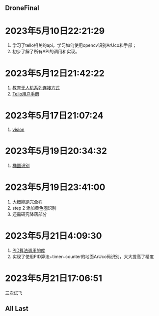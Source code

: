 DroneFinal
---

# 2023年5月10日22:21:29

1. 学习了tello相关的api，学习如何使用opencv识别ArUco和手部；
2. 初步了解了所有API的调用和实现。

# 2023年5月12日21:42:22

1. [教育无人机系列连接方式](https://robomaster-dev.readthedocs.io/zh_CN/latest/python_sdk/connection.html#telloconn)
2. [Tello用户手册](https://manuals.plus/zh-CN/%E7%91%9E%E6%B3%BD%E7%A7%91%E6%8A%80/%E7%89%B9%E4%B9%90%E9%A3%9E%E6%9C%BA%E6%89%8B%E5%86%8C#aircraft_diagram)

# 2023年5月17日21:07:24
1. [vision](https://robomaster-dev.readthedocs.io/zh_CN/latest/python_sdk/robomaster.html#module-robomaster.vision)

# 2023年5月19日20:34:32
1. [椭圆识别](https://blog.csdn.net/qq_33950926/article/details/111409635)

# 2023年5月19日23:41:00
1. 大概能跑完全程
2. step 2 添加黄色圈识别
3. 还需研究降落部分

# 2023年5月21日4:09:30
1. [PID算法调用的库](https://github.com/m-lundberg/simple-pid)
2. 实现了使用PID算法+timer+counter的地面ArUco码识别，大大提高了精度

# 2023年5月21日17:06:51
三次试飞


All Last
---

